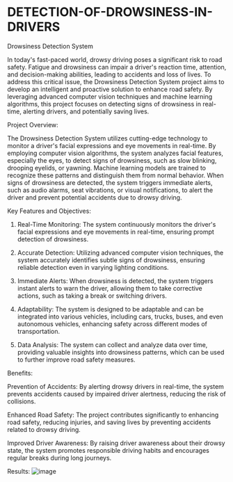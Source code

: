 # DETECTION-OF-DROWSINESS-IN-DRIVERS

<h>Drowsiness Detection System</h>

</p>In today's fast-paced world, drowsy driving poses a significant risk to road safety. Fatigue and drowsiness can impair a driver's reaction time, attention, and decision-making abilities, leading to accidents and loss of lives. To address this critical issue, the Drowsiness Detection System project aims to develop an intelligent and proactive solution to enhance road safety. By leveraging advanced computer vision techniques and machine learning algorithms, this project focuses on detecting signs of drowsiness in real-time, alerting drivers, and potentially saving lives.</p>

<h>Project Overview:</h>

<p>The Drowsiness Detection System utilizes cutting-edge technology to monitor a driver's facial expressions and eye movements in real-time. By employing computer vision algorithms, the system analyzes facial features, especially the eyes, to detect signs of drowsiness, such as slow blinking, drooping eyelids, or yawning. Machine learning models are trained to recognize these patterns and distinguish them from normal behavior. When signs of drowsiness are detected, the system triggers immediate alerts, such as audio alarms, seat vibrations, or visual notifications, to alert the driver and prevent potential accidents due to drowsy driving.</p>

<h>Key Features and Objectives:</h>

1. Real-Time Monitoring: The system continuously monitors the driver's facial expressions and eye movements in real-time, ensuring prompt detection of drowsiness.

2. Accurate Detection: Utilizing advanced computer vision techniques, the system accurately identifies subtle signs of drowsiness, ensuring reliable detection even in varying lighting conditions.

3. Immediate Alerts: When drowsiness is detected, the system triggers instant alerts to warn the driver, allowing them to take corrective actions, such as taking a break or switching drivers.

4. Adaptability: The system is designed to be adaptable and can be integrated into various vehicles, including cars, trucks, buses, and even autonomous vehicles, enhancing safety across different modes of transportation.


5. Data Analysis: The system can collect and analyze data over time, providing valuable insights into drowsiness patterns, which can be used to further improve road safety measures.

Benefits:

Prevention of Accidents: By alerting drowsy drivers in real-time, the system prevents accidents caused by impaired driver alertness, reducing the risk of collisions.

Enhanced Road Safety: The project contributes significantly to enhancing road safety, reducing injuries, and saving lives by preventing accidents related to drowsy driving.

Improved Driver Awareness: By raising driver awareness about their drowsy state, the system promotes responsible driving habits and encourages regular breaks during long journeys.

Results:
![image](https://github.com/jaipal-reddy-p/DETECTION-OF-DROWSINESS-IN-DRIVERS/assets/96718212/f01dd2f9-9ba3-4202-b18f-ceb27bdbd1b6)


